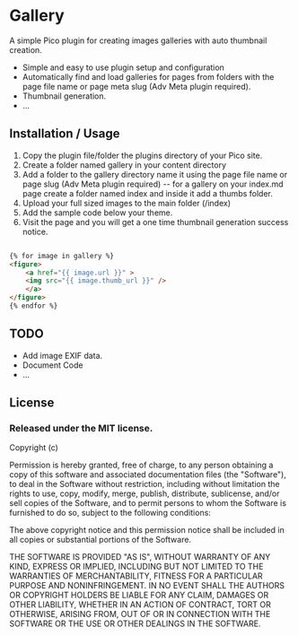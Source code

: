 Gallery
=======

A simple Pico plugin for creating images galleries with auto thumbnail creation.

* Simple and easy to use plugin setup and configuration
* Automatically find and load galleries for pages from folders with the page file name or page meta slug (Adv Meta plugin required).
* Thumbnail generation.
* ...


Installation / Usage
--------------------

1. Copy the plugin file/folder the plugins directory of your Pico site.
2. Create a folder named gallery in your content directory
3. Add a folder to the gallery directory name it using the page file name or page slug (Adv Meta plugin required) -- for a gallery on your index.md page create a folder named index and inside it add a thumbs folder.
4. Upload your full sized images to the main folder (/index)
5. Add the sample code below your theme.
6. Visit the page and you will get a one time thumbnail generation success notice.

``` html

{% for image in gallery %}
<figure>
    <a href="{{ image.url }}" >
    <img src="{{ image.thumb_url }}" />
    </a>
</figure>
{% endfor %}

```

TODO
----

* Add image EXIF data.
* Document Code
* ...

License
-------

### Released under the MIT license.

Copyright (c) <year> <copyright holders>

Permission is hereby granted, free of charge, to any person obtaining a copy
of this software and associated documentation files (the "Software"), to deal
in the Software without restriction, including without limitation the rights
to use, copy, modify, merge, publish, distribute, sublicense, and/or sell
copies of the Software, and to permit persons to whom the Software is
furnished to do so, subject to the following conditions:

The above copyright notice and this permission notice shall be included in
all copies or substantial portions of the Software.

THE SOFTWARE IS PROVIDED "AS IS", WITHOUT WARRANTY OF ANY KIND, EXPRESS OR
IMPLIED, INCLUDING BUT NOT LIMITED TO THE WARRANTIES OF MERCHANTABILITY,
FITNESS FOR A PARTICULAR PURPOSE AND NONINFRINGEMENT. IN NO EVENT SHALL THE
AUTHORS OR COPYRIGHT HOLDERS BE LIABLE FOR ANY CLAIM, DAMAGES OR OTHER
LIABILITY, WHETHER IN AN ACTION OF CONTRACT, TORT OR OTHERWISE, ARISING FROM,
OUT OF OR IN CONNECTION WITH THE SOFTWARE OR THE USE OR OTHER DEALINGS IN
THE SOFTWARE.